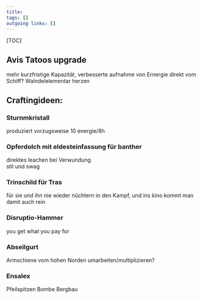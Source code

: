 ```yaml
---
title:   
tags: []
outgoing links: []  
---
```

[TOC]


## Avis Tatoos upgrade
mehr kurzfristige Kapazität, verbesserte aufnahme von Ernergie direkt vom Schiff? Walndelelementar herzen



## Craftingideen:
### Sturnmkristall
produziert vorzugsweise 10 energie/8h 
### Opferdolch mit eldesteinfassung für banther
direktes leachen bei Verwundung  
stil und swag
### Trinschild für Tras  
für sie und ihn nie wieder nüchtern in den Kampf, und ins kino 
kommt man damit auch rein
### Disruptio-Hammer
you get what you pay for
### Abseilgurt
Armschiene vom hohen Norden umarbeiten/multiplizieren?
### Ensalex
Pfeilspitzen
Bombe 
Bergbau
